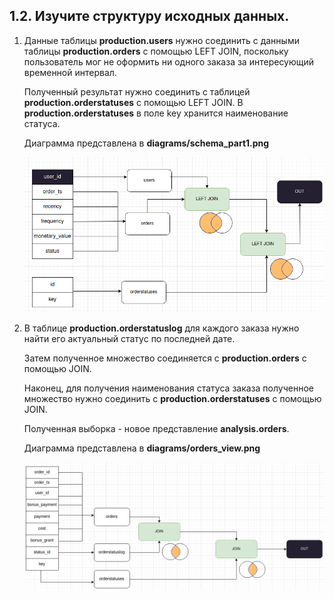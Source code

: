 ## 1.2. Изучите структуру исходных данных.

1. Данные таблицы **production.users** нужно соединить с данными таблицы **production.orders** с помощью LEFT JOIN, поскольку пользователь мог не оформить ни одного заказа за интересующий временной интервал.

   Полученный результат нужно соединить с таблицей **production.orderstatuses** с помощью LEFT JOIN. В **production.orderstatuses** в поле key хранится наименование статуса.

   Диаграмма представлена в **diagrams/schema_part1.png**

   ![title](diagrams/schema_part1.png)

2. В таблице **production.orderstatuslog** для каждого заказа нужно найти его актуальный статус по последней дате. 

   Затем полученное множество соединяется с **production.orders** с помощью JOIN.

   Наконец, для получения наименования статуса заказа полученное множество нужно соединить с **production.orderstatuses**  с помощью JOIN.

   Полученная выборка - новое представление **analysis.orders**.

   Диаграмма представлена в **diagrams/orders_view.png**

   ![title](diagrams/orders_view.png)
